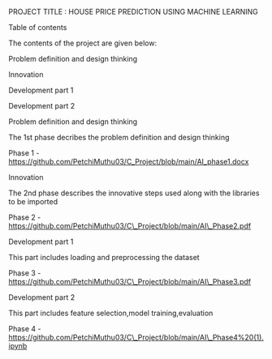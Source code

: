 ﻿PROJECT TITLE : HOUSE PRICE PREDICTION USING MACHINE LEARNING

Table of contents

The contents of the project are given below:

Problem definition and design thinking

Innovation

Development part 1

Development part 2

Problem definition and design thinking

The 1st phase decribes the problem definition and design thinking

Phase 1 - https://github.com/PetchiMuthu03/C_Project/blob/main/AI_phase1.docx

Innovation

The 2nd phase describes the innovative steps used along with the libraries to be imported

Phase 2 - https://github.com/PetchiMuthu03/C\_Project/blob/main/AI\_Phase2.pdf

Development part 1

This part includes loading and preprocessing the dataset

Phase 3 - https://github.com/PetchiMuthu03/C\_Project/blob/main/AI\_Phase3.pdf

Development part 2

This part includes feature selection,model training,evaluation

Phase 4 - https://github.com/PetchiMuthu03/C\_Project/blob/main/AI\_Phase4%20(1).ipynb
